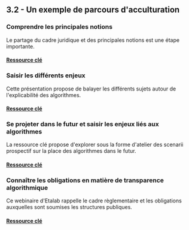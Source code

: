 ## 3.2 - Un exemple de parcours d'acculturation

### Comprendre les principales notions

Le partage du cadre juridique et des principales notions est une étape importante.

#### [Ressource clé](https://nx12829.your-storageshare.de/s/meD7potQrZYKRwp)

### Saisir les différents enjeux

Cette présentation propose de balayer les différents sujets autour de l'explicabilité des algorithmes.

#### [Ressource clé](https://fing.org/wp-content/uploads/2020/02/pistes-innovation-nossystemes-version-travail.pdf)

### Se projeter dans le futur et saisir les enjeux liés aux algorithmes

La ressource clé propose d'explorer sous la forme d'atelier des scenarii prospectif sur la place des algorithmes dans le futur.

#### [Ressource clé](http://nosalgorithmes.fr/)

### Connaître les obligations en matière de transparence algorithmique

Ce webinaire d'Etalab rappelle le cadre règlementaire et les obligations auxquelles sont soumises les structures publiques.

#### [Ressource clé](https://www.dailymotion.com/video/x7uqnv9)
